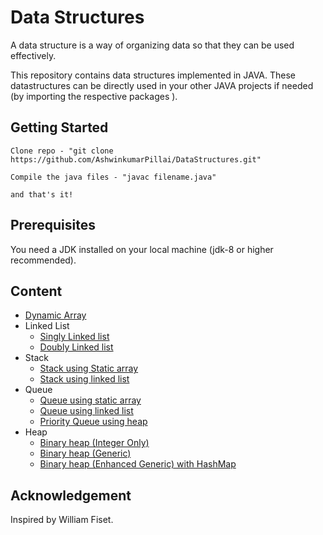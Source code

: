 # Data Structures

A data structure is a way of organizing data so that they can be used effectively.

This repository contains data structures implemented in JAVA.
These datastructures can be directly used in your other JAVA projects if needed (by importing the respective packages ).

## Getting Started

```
Clone repo - "git clone https://github.com/AshwinkumarPillai/DataStructures.git"

Compile the java files - "javac filename.java"

and that's it!

```

## Prerequisites

You need a JDK installed on your local machine (jdk-8 or higher recommended).

## Content

- [Dynamic Array](https://github.com/AshwinkumarPillai/data-structures/blob/master/dynamic_array/DynamicArray.java)
- Linked List
  - [Singly Linked list](https://github.com/AshwinkumarPillai/data-structures/blob/master/linked_lists/Singly_linked_list.java)
  - [Doubly Linked list](https://github.com/AshwinkumarPillai/data-structures/blob/master/linked_lists/Doubly_linked_list.java)
- Stack
  - [Stack using Static array](https://github.com/AshwinkumarPillai/data-structures/blob/master/stack/Stack.java)
  - [Stack using linked list](https://github.com/AshwinkumarPillai/data-structures/blob/master/stack/Stack_using_ll.java)
- Queue
  - [Queue using static array](https://github.com/AshwinkumarPillai/data-structures/blob/master/queue/Queue.java)
  - [Queue using linked list](https://github.com/AshwinkumarPillai/data-structures/blob/master/queue/Queue_using_ll.java)
  - [Priority Queue using heap](https://github.com/AshwinkumarPillai/data-structures/blob/master/queue/PriorityQueue_using_heap.txt)
- Heap
  - [Binary heap (Integer Only)](https://github.com/AshwinkumarPillai/data-structures/blob/master/heap/BinaryHeap.java)
  - [Binary heap (Generic)](https://github.com/AshwinkumarPillai/data-structures/blob/master/heap/BinaryHeap_generic.java)
  - [Binary heap (Enhanced Generic) with HashMap](https://github.com/AshwinkumarPillai/data-structures/blob/master/heap/BinaryHeap_generic_Map.java)
  
## Acknowledgement

Inspired by William Fiset.
